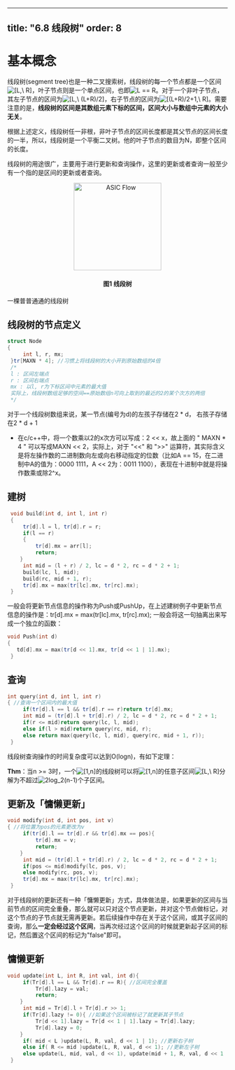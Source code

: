 ---
title: "6.8 线段树"
order: 8
---- 

# 基本概念
   
   线段树(segment tree)也是一种二叉搜索树，线段树的每一个节点都是一个区间![[L,\ R]](https://math.jianshu.com/math?formula=%5BL%2C%5C%20R%5D)，叶子节点则是一个单点区间，也即![L == R](https://math.jianshu.com/math?formula=L%20%3D%3D%20R)。对于一个非叶子节点，其左子节点的区间为![[L,\ (L+R)/2]](https://math.jianshu.com/math?formula=%5BL%2C%5C%20(L%2BR)%2F2%5D)，右子节点的区间为![[(L+R)/2+1,\ R]](https://math.jianshu.com/math?formula=%5B(L%2BR)%2F2%2B1%2C%5C%20R%5D)。需要注意的是，**线段树的区间是其数组元素下标的区间，区间大小与数组中元素的大小无关**。
   
   根据上述定义，线段树任一非根，非叶子节点的区间长度都是其父节点的区间长度的一半，所以，线段树是一个平衡二叉树。他的叶子节点的数目为N，即整个区间的长度。
   
   线段树的用途很广，主要用于进行更新和查询操作，这里的更新或者查询一般至少有一个指的是区间的更新或者查询。
   
<div style="text-align:center;">
  <img src="/res/images/eda_datastructure/SegmentTree_1.webp" alt="ASIC Flow" width="200" />
  <h4>图1 线段树</h4>
</div>

   一棵普普通通的线段树
   
   ## 线段树的节点定义
   
   
   
   ```cpp
   struct Node
   {
        int l, r, mx;
    }tr[MAXN * 4]; //习惯上将线段树的大小开到原始数组的4倍
    /*
    l : 区间左端点
    r : 区间右端点
    mx : 以l, r为下标区间中元素的最大值
    实际上，线段树数组足够的空间==原始数组n可向上取到的最近的2的某个次方的两倍
    */
   ```
   
   对于一个线段树数组来说，某一节点(编号为d)的左孩子存储在2 * d， 右孩子存储在2 * d + 1
   
   - 在c/c++中，将一个数乘以2的x次方可以写成：2 << x，故上面的 " MAXN * 4 " 可以写成MAXN << 2，实际上，对于 "<<" 和 ">>" 运算符，其实际含义是将左操作数的二进制数向左或向右移动指定的位数（比如A == 15，在二进制中A的值为：0000 1111，A << 2为：0011 1100），表现在十进制中就是将操作数乘或除2^x。
   
   ## 建树
   
   
   
   ```cpp
    void build(int d, int l, int r)
    {
        tr[d].l = l, tr[d].r = r;
        if(l == r)
        {
            tr[d].mx = arr[l];
            return;
       }
        int mid = (l + r) / 2, lc = d * 2, rc = d * 2 + 1;
        build(lc, l, mid);
        build(rc, mid + 1, r);
        tr[d].mx = max(tr[lc].mx, tr[rc].mx);
    }
   ```
   
   一般会将更新节点信息的操作称为Push或PushUp，在上述建树例子中更新节点信息的操作是：tr[d].mx = max(tr[lc].mx, tr[rc].mx); 一般会将这一句抽离出来写成一个独立的函数：
   
   
   
   ```cpp
   void Push(int d)
   {
      td[d].mx = max(tr[d << 1].mx, tr[d << 1 | 1].mx);
    }
   ```
   
   ## 查询
   
   
   
   ```cpp
   int query(int d, int l, int r)
   { //查询一个区间内的最大值
        if(tr[d].l == l && tr[d].r == r)return tr[d].mx;
        int mid = (tr[d].l + tr[d].r) / 2, lc = d * 2, rc = d * 2 + 1;
        if(r <= mid)return query(lc, l, mid);
        else if(l > mid)return query(rc, mid, r);
        else return max(query(lc, l, mid), query(rc, mid + 1, r));
    }
   ```
   
   线段树查询操作的时间复杂度可以达到O(logn)，有如下定理：
   
   **Thm**：当n >= 3时，一个![[1,n]](https://math.jianshu.com/math?formula=%5B1%2Cn%5D)的线段树可以将![[1,n]](https://math.jianshu.com/math?formula=%5B1%2Cn%5D)的任意子区间![[L,\ R]](https://math.jianshu.com/math?formula=%5BL%2C%5C%20R%5D)分解为不超过![2log_2(n-1)](https://math.jianshu.com/math?formula=2log_2(n-1))个子区间。
   
   ## 更新及「慵懒更新」
   
   
   
   ```cpp
   void modify(int d, int pos, int v)
   { //将位置为pos的元素更改为v
        if(tr[d].l == tr[d].r && tr[d].mx == pos){
            tr[d].mx = v;
            return;
       }
        int mid = (tr[d].l + tr[d].r) / 2, lc = d * 2, rc = d * 2 + 1;
        if(pos <= mid)modify(lc, pos, v);
        else modify(rc, pos, v);
        tr[d].mx = max(tr[lc].mx, tr[rc].mx);
    }
   ```
   
   对于线段树的更新还有一种「慵懒更新」方式，具体做法是，如果更新的区间与当前节点的区间完全重叠，那么就可以只对这个节点更新，并对这个节点做标记，对这个节点的子节点就无需再更新。若后续操作中存在关于这个区间，或其子区间的查询，那么**一定会经过这个区间**，当再次经过这个区间的时候就更新起子区间的标记，然后置这个区间的标记为"false"即可。
   
   ## 慵懒更新
   
   
   
   ```cpp
   void update(int L, int R, int val, int d){
        if(Tr[d].l == L && Tr[d].r == R){ //区间完全覆盖
            Tr[d].lazy = val;
            return;
       }
        int mid = Tr[d].l + Tr[d].r >> 1;
        if(Tr[d].lazy != 0){ //如果这个区间被标记了就更新其子节点
            Tr[d << 1].lazy = Tr[d << 1 | 1].lazy = Tr[d].lazy;
            Tr[d].lazy = 0;
       }
        if( mid < L )update(L, R, val, d << 1 | 1); //更新右子树
        else if( R <= mid )update(L, R, val, d << 1); //更新左子树
        else update(L, mid, val, d << 1), update(mid + 1, R, val, d << 1 | 1);
    }
   ```
   
   

